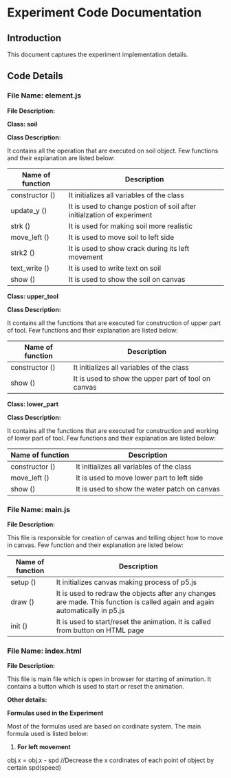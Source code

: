 # Experiment Code Documentation

## Introduction

This document captures the experiment implementation details.

## Code Details

### File Name: element.js

**File Description:**

**Class: soil**

**Class Description:**

It contains all the operation that are executed on soil object. Few functions and their explanation are listed below:

| **Name of function** | **Description** |
| --- | --- |
| constructor () | It initializes all variables of the class |
| update_y () | It is used to change postion of soil after initialzation of experiment |
| strk () | It is used for making soil more realistic |
| move_left () | It is used to move soil to left side |
| strk2 () | It is used to show crack during its left movement |
| text_write () | It is used to write text on soil |
| show () | It is used to show the soil on canvas |

**Class: upper_tool**

**Class Description:**

It contains all the functions that are executed for construction of upper part of tool. Few functions and their explanation are listed below:

| **Name of function** | **Description** |
| --- | --- |
| constructor () | It initializes all variables of the class |
| show () | It is used to show the upper part of tool on canvas |

**Class: lower_part**

**Class Description:**

It contains all the functions that are executed for construction and working of lower part of tool. Few functions and their explanation are listed below:

| **Name of function** | **Description** |
| --- | --- |
| constructor () | It initializes all variables of the class |
| move_left () | It is used to move lower part to left side |
| show () | It is used to show the water patch on canvas |

### File Name: main.js

**File Description:**

This file is responsible for creation of canvas and telling object how to move in canvas. Few function and their explanation are listed below:

| **Name of function** | **Description** |
| --- | --- |
| setup () | It initializes canvas making process of p5.js |
| draw () | It is used to redraw the objects after any changes are made. This function is called again and again automatically in p5.js |
| init () | It is used to start/reset the animation. It is called from button on HTML page |

### File Name: index.html

**File Description:**

This file is main file which is open in browser for starting of animation. It contains a button which is used to start or reset the animation.  

**Other details:**

**Formulas used in the Experiment**

Most of the formulas used are based on cordinate system. The main formula used is listed below:

1. **For left movement**

obj.x = obj.x - spd //Decrease the x cordinates of each point of object by certain spd(speed)



